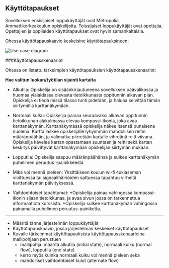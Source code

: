 ## Käyttötapaukset

Sovelluksen ensisijaiset loppukäyttäjät ovat Metropolia Ammattikorkeakoulun opiskelijoita.
Toissijaiset loppukäyttäjät ovat opettajia. Opettajien ja oppilaiden käyttötapaukset ovat hyvin 
samankaltaisia.

Ohessa käyttötapauskaavio keskeisine käyttötapauksineen:

![Use case diagram](http://users.metropolia.fi/~ilariju/UseCase_Diagram1.png)


###Käyttötapausskenaariot

Ohessa on listattu tärkeimpien käyttötapauksien käyttötapausskenaariot:

**Hae valitun luokan/työtilan sijainti kartalta**

- Alkutila: Opiskelija on sisäänkirjautuneena sovelluksen päävalikossa ja huomaa ylälaidassa olevasta 
tietoikkunasta oppitunnin alkavan pian. Opiskelija ei tiedä missä tilassa tunti pidetään, ja haluaa 
selvittää tämän siirtymällä karttanäkymään.

- Normaali kulku: Opiskelija painaa seuraavaksi alkavan oppitunnin tietoikkunan alakulmassa olevaa 
kompassi-ikonia, joka avaa karttanäkymän. Karttanäkymässä opiskelija näkee itsensä punaisena nuolena.
Kartta laskee opiskelijalle lyhyimmän mahdollisen reitin määränpäähän, ja välimatka piirretään kartalle 
vihreänä reittiviivana. Opiskelija kävelee kartan opastamaan suuntaan ja reitti sekä kartan keskitys 
päivittyvät karttanäkymään opiskelijan siirtymän mukaan. 

- Lopputila: Opiskelija saapuu määränpäähänsä ja sulkee karttanäkymän puhelimen peruutus -painikkeesta

- Mikä voi mennä pieleen: Yksittäiseen koulun wi-fi-tukiaseman vioittuessa tai signaalihäiriöiden sattuessa
tapahtuu virheitä karttanäkymän päivityksessä.

- Vaihtoehtoiset tapahtumat: 
	*Opiskelija painaa vahingossa kompassi-ikonin sijaan tietoikkunaa, ja avaa sivun jossa on tarkennettua 
	informaatiota kurssista.
	*Opiskelija sulkee karttanäkymän vahingossa painamalla puhelimen peruutus-painiketta.
    




--------------
* Määritä tänne järjestelmän loppukäyttäjät
* Käyttötapauskaavio, jossa järjestelmän keskeiset käyttötapaukset
* Kuvaile tärkeimmät käyttötapauksista käyttötapausskenaarioina mallipohjaan perustuen
  * mallipohja: määritä alkutila (initial state), normaali kulku (normal flow), lopputila (end state)
  * kerro myös kuinka normaali kulku voi mennä pieleen sekä
  * mahdolliset vaihtoehtoiset kulut (alternate flow)